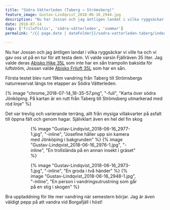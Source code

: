 ```yaml
---
title: "Södra Vätterleden (Taberg → Strömsberg)"
feature_image: Gustav-Lindqvist_2018-06-16_2944.jpg
description: "Nu har Jossan och jag äntligen landat i vilka ryggsäckar vi ville ha och vi gav oss ut på en tur för att testa dem. Vi valde varsin…"
date: 2018-07-14
tags: ['friluftsliv', 'södra-vätterleden', 'sommar']
permalink: "/{{ page.date | dateFolder}}/sodra-vatterleden-taberg/index.html"

---
```


Nu har Jossan och jag äntligen landat i vilka ryggsäckar vi ville ha och vi gav oss ut på en tur för att testa dem. Vi valde varsin Fjällräven 35 liter. Jag valde deras [Abisko Hike 35L](https://www.fjallraven.se/shop/fjallraven-abisko-hike-35-F27124-stone-grey/) som inte har en sån trampolin baksida för luftström, Jossan valde [Abisko Friluft 35L](https://www.fjallraven.se/shop/fjallraven-abisko-friluft-35-w-F27212/) som har en sån.

Första testet blev runt 19km vandring från Taberg till Strömsbergs naturreservat längs tre etapper av Södra Vätterleden.

{% image "chrome_2018-07-14_18-35-57.png", "-full", "Karta över södra Jönköping. På kartan är en rutt från Taberg till Strömsberg utmarkerad med röd linje" %}

Det var trevlig och varierande terräng, allt från mysiga villakvarter på asfalt till öppna fält och genom hagar. Självklart även en hel del fin skog

<figure class="gallery -wide">
	<figure class="gallery-row">
		{% image "Gustav-Lindqvist_2018-06-16_2977-1.jpg", "-inline", "Josefine håller upp sin kamera med Jönköping i bakgrunden" %}
		{% image "Gustav-Lindqvist_2018-06-16_2976-1.jpg", "-inline", "En trollslända på en annan insekt i gräset" %}
	</figure>
	<figure class="gallery-row">
		{% image "Gustav-Lindqvist_2018-06-16_2973-1.jpg", "-inline", "En groda i två händer" %}
		{% image "Gustav-Lindqvist_2018-06-16_2948-1.jpg", "-inline", "En person i vandringsutrustning som går på en stig i skogen" %}
	</figure>
</figure>

Bra uppladdning för lite mer vandring när semestern börjar. Jag är även väldigt pepp på att vandra vid Borgafjäll i höst!

